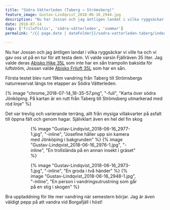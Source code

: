 ```yaml
---
title: "Södra Vätterleden (Taberg → Strömsberg)"
feature_image: Gustav-Lindqvist_2018-06-16_2944.jpg
description: "Nu har Jossan och jag äntligen landat i vilka ryggsäckar vi ville ha och vi gav oss ut på en tur för att testa dem. Vi valde varsin…"
date: 2018-07-14
tags: ['friluftsliv', 'södra-vätterleden', 'sommar']
permalink: "/{{ page.date | dateFolder}}/sodra-vatterleden-taberg/index.html"

---
```


Nu har Jossan och jag äntligen landat i vilka ryggsäckar vi ville ha och vi gav oss ut på en tur för att testa dem. Vi valde varsin Fjällräven 35 liter. Jag valde deras [Abisko Hike 35L](https://www.fjallraven.se/shop/fjallraven-abisko-hike-35-F27124-stone-grey/) som inte har en sån trampolin baksida för luftström, Jossan valde [Abisko Friluft 35L](https://www.fjallraven.se/shop/fjallraven-abisko-friluft-35-w-F27212/) som har en sån.

Första testet blev runt 19km vandring från Taberg till Strömsbergs naturreservat längs tre etapper av Södra Vätterleden.

{% image "chrome_2018-07-14_18-35-57.png", "-full", "Karta över södra Jönköping. På kartan är en rutt från Taberg till Strömsberg utmarkerad med röd linje" %}

Det var trevlig och varierande terräng, allt från mysiga villakvarter på asfalt till öppna fält och genom hagar. Självklart även en hel del fin skog

<figure class="gallery -wide">
	<figure class="gallery-row">
		{% image "Gustav-Lindqvist_2018-06-16_2977-1.jpg", "-inline", "Josefine håller upp sin kamera med Jönköping i bakgrunden" %}
		{% image "Gustav-Lindqvist_2018-06-16_2976-1.jpg", "-inline", "En trollslända på en annan insekt i gräset" %}
	</figure>
	<figure class="gallery-row">
		{% image "Gustav-Lindqvist_2018-06-16_2973-1.jpg", "-inline", "En groda i två händer" %}
		{% image "Gustav-Lindqvist_2018-06-16_2948-1.jpg", "-inline", "En person i vandringsutrustning som går på en stig i skogen" %}
	</figure>
</figure>

Bra uppladdning för lite mer vandring när semestern börjar. Jag är även väldigt pepp på att vandra vid Borgafjäll i höst!

